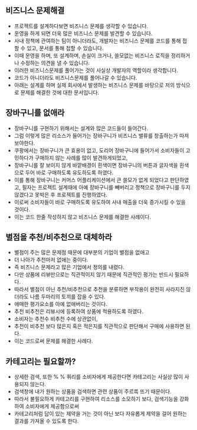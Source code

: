## 비즈니스 문제해결
* 프로젝트를 설계하다보면 비즈니스 문제를 생각할 수 있습니다.
* 운영을 하게 되면 더욱 많은 비즈니스 문제를 발견할 수 있습니다.
* 사내 정책에 관여하는 팀이 아니더라도, 개발자는 비즈니스 문제를 코드를 통해 접할 수 있고, 문서를 통해 접할 수 있습니다.
* 이때 운영을 하며, 또 설계하며, 손실이 크거나, 쓸모없는 비즈니스 로직을 정리하거나 수정하는 의견을 낼 수 있습니다.
* 이러한 비즈니스문제를 풀어가는 것이 사실상 개발자의 역할이라 생각합니다.
* 코드가 아니더라도 비즈니스문제를 풀어나갈 수 있습니다.
* 아래는 설계를 하며 실제 회사에서 발생하는 비즈니스 문제를 바탕으로 저의 방식으로 문제를 해결한 것에 대한 문서입니다.

## 장바구니를 없애라
* 장바구니를 구현하기 위해서는 설계와 많은 코드들이 들어간다.
* 그럼 이렇게 많은 리소스가 들어가는 장바구니가 비즈니스 밸류를 창출하는가 따져보야한다.
* 쿠팡에서는 장바구니가 큰 효용이 없고, 도리어 장바구니에 들어가서 소비자들이 고민하다가 구매하지 않는 사례를 많이 발견하게되었고,
* 장바구니를 잘 보이지 않게 바깥배경이 흰색이면 장바구니의 버튼과 글자색을 흰색으로 두어 바로 구매하도록 유도하도록 하였다.
* 이를 통해 장바구니는 커머스 어플리케이션에서 큰 쓸모가 없게 되었다고 판단하였고, 필자는 프로젝트 설계때에 아예 장바구니를 빼버리고 정책으로 장바구니를 두지 않겠다고 못박은 후 프로젝트를 진행하였다.
* 이로써 소비자들이 바로 구매하도록 유도하여 사내 매출을 더욱 증가시킬 수 있을 것이다.
* 이는 코드 한줄 작성하지 않고 비즈니스 문제를 해결한 사례이다.

## 별점을 추천/비추천으로 대체하라
* 별점이 주는 많은 문제점 때문에 대부분의 기업이 별점을 없애고
* 더 나아가 추천마저 없애는 중이다.
* 즉 비즈니스 문제라고 많은 기업에서 정의를 내렸다.
* 다만 상품에 리뷰만으로는 직관적이지 않기 때문에 직관적인 평가는 반드시 필요하다.
* 따라서 별점이 아닌 추천/비추천으로 추천을 분류하면 부작용이 완전히 사라지진 않더라도 나름 두마리의 토끼를 잡을 수 있다.
* 애매한 평가요소를 아예 없애버리는 것이다.
* 추천 비추천은 리뷰시에 등록하여 상품에 적용하도록 하였다.
* 소비자는 추천수 비추천 수에 상관없이,
* 추천이 비추천 보다 많은지 혹은 적은지를 직관적으로 판단해서 구매에 사용하면 된다.
* 이는 코드로써 문제를 해결한 사례다.

## 카테고리는 필요할까?
* 상세한 검색, 또한 % % 쿼리를 소비자에게 제공한다면 카테고리는 사실상 많이 사용되지 않는다.
* 검색창에 내가 원하는 상품을 검색하면 관련 상품이 주르륵 뜨기 때문이다.
* 따라서 불필요하게 카테고리를 구현하여 리소스를 소모하기 보다, 검색기능을 강화하여 소비자에게 제공함으로써 
* 카테고리처럼 답이 있는 제약을 거는 것이 아닌 보다 자유롭게 제약을 걸어 원하는 결과를 가져올 수 있도록 한다.
